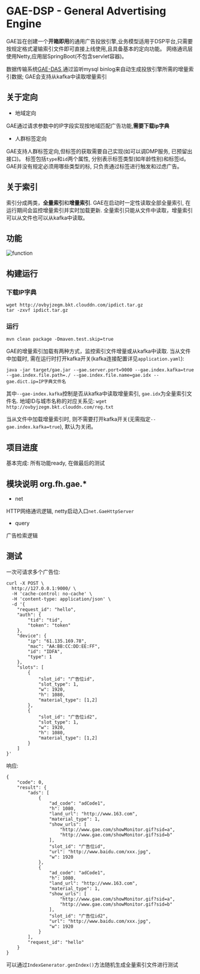 # GAE-DSP - General Advertising Engine
GAE旨在创建一个**开箱即用**的通用广告投放引擎,业务模型适用于DSP平台,只需要按规定格式灌输索引文件即可直接上线使用,且具备基本的定向功能。
网络通讯层使用Netty,应用层SpringBoot(不包含servlet容器)。

数据传输系统[GAE-DAS](https://github.com/wanghongfei/gae-das),通过监听mysql binlog来自动生成投放引擎所需的增量索引数据; GAE会支持从kafka中读取增量索引

## 关于定向
- 地域定向

GAE通过请求参数中的IP字段实现按地域匹配广告功能,**需要下载ip字典**
- 人群标签定向

GAE支持人群标签定向,但标签的获取需要自己实现(如可以调DMP服务, 已预留出接口)。
标签包括`type`和`id`两个属性, 分别表示标签类型(如年龄性别)和标签id。
GAE并没有规定必须用哪些类型的标, 只负责通过标签进行触发和过虑广告。

## 关于索引
索引分成两类，**全量索引**和**增量索引**. GAE在启动时一定性读取全部全量索引, 在运行期间会监控增量索引并实时加载更新.
全量索引只能从文件中读取，增量索引可以从文件也可以从kafka中读取。

## 功能
![function](http://ovbyjzegm.bkt.clouddn.com/gae-route.png)

## 构建运行
### 下载IP字典
```
wget http://ovbyjzegm.bkt.clouddn.com/ipdict.tar.gz
tar -zxvf ipdict.tar.gz
```
### 运行
```
mvn clean package -Dmaven.test.skip=true
```
GAE的增量索引加载有两种方式，监控索引文件增量或从kafka中读取. 当从文件中加载时, 需在运行时打开kafka开关(kafka连接配置详见`application.yaml`):
```
java -jar target/gae.jar --gae.server.port=9000 --gae.index.kafka=true --gae.index.file.path=./ --gae.index.file.name=gae.idx --gae.dict.ip=IP字典文件名
```
其中`--gae-index.kafka`控制是否从kafka中读取增量索引, `gae.idx`为全量索引文件名. 地域ID与城市名称的对应关系见: `wget http://ovbyjzegm.bkt.clouddn.com/reg.txt`

当从文件中加载增量索引时, 则不需要打开kafka开关(无需指定`--gae.index.kafka=true`), 默认为关闭。

## 项目进度
基本完成:
所有功能ready, 在做最后的测试

## 模块说明 org.fh.gae.*
- net

HTTP网络通讯逻辑, netty启动入口`net.GaeHttpServer`

- query

广告检索逻辑


## 测试
一次可请求多个广告位:
```
curl -X POST \
  http://127.0.0.1:9000/ \
  -H 'cache-control: no-cache' \
  -H 'content-type: application/json' \
  -d '{
    "request_id": "hello",
    "auth": {
        "tid": "tid",
        "token": "token"
    },
    "device": {
        "ip": "61.135.169.78",
        "mac": "AA:BB:CC:DD:EE:FF",
        "id": "IDFA",
        "type": 1
    },
    "slots": [
        {
            "slot_id": "广告位id",
            "slot_type": 1,
            "w": 1920,
            "h": 1080,
            "material_type": [1,2]
        },
        {
            "slot_id": "广告位id2",
            "slot_type": 1,
            "w": 1920,
            "h": 1080,
            "material_type": [1,2]
        }
    ]
}'
```
响应:
```
{
    "code": 0,
    "result": {
        "ads": [
            {
                "ad_code": "adCode1",
                "h": 1080,
                "land_url": "http://www.163.com",
                "material_type": 1,
                "show_urls": [
                    "http://www.gae.com/showMonitor.gif?sid=a",
                    "http://www.gae.com/showMonitor.gif?sid=b"
                ],
                "slot_id": "广告位id",
                "url": "http://www.baidu.com/xxx.jpg",
                "w": 1920
            },
            {
                "ad_code": "adCode1",
                "h": 1080,
                "land_url": "http://www.163.com",
                "material_type": 1,
                "show_urls": [
                    "http://www.gae.com/showMonitor.gif?sid=a",
                    "http://www.gae.com/showMonitor.gif?sid=b"
                ],
                "slot_id": "广告位id2",
                "url": "http://www.baidu.com/xxx.jpg",
                "w": 1920
            }
        ],
        "request_id": "hello"
    }
}
```
可以通过`IndexGenerator.genIndex()`方法随机生成全量索引文件进行测试
